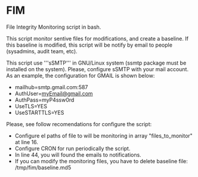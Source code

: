 # FIM
File Integrity Monitoring script in bash.

This script monitor sentive files for modifications, and create a baseline.  If this baseline is modified, this script will be notify by email to people (sysadmins, audit team, etc).

This script use '''sSMTP''' in GNU/Linux system (ssmtp package must be installed on the system). Please, configure sSMTP with your mail account. As an example, the configuration for GMAIL is shown below:
* mailhub=smtp.gmail.com:587 
* AuthUser=myEmail@gmail.com 
* AuthPass=myP4ssw0rd 
* UseTLS=YES 
* UseSTARTTLS=YES

Please, see follow recomendations for configure the script:
* Configure el paths of file to will be monitoring in array "files_to_monitor" at line 16.
* Configure CRON for run periodically the script.
* In line 44, you will found the emails to notifications.
* If you can modify the monitoring files, you have to delete baseline file: /tmp/fim/baseline.md5


